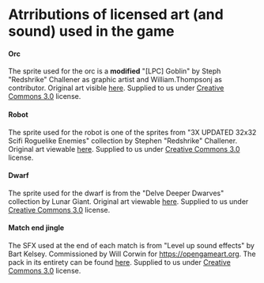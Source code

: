 # Atrributions of licensed art (and sound) used in the game

#### Orc
The sprite used for the orc is a **modified** "\[LPC] Goblin" by Steph "Redshrike" Challener as graphic artist and William.Thompsonj as contributor. Original art visible [here](https://opengameart.org/content/lpc-goblin). Supplied to us under [Creative Commons 3.0][1] license.

#### Robot
The sprite used for the robot is one of the sprites from "3X UPDATED 32x32 Scifi Roguelike Enemies" collection by Stephen "Redshrike" Challener. Original art viewable [here](https://opengameart.org/content/3x-updated-32x32-scifi-roguelike-enemies). Supplied to us under [Creative Commons 3.0][1] license.

#### Dwarf
The sprite used for the dwarf is from the "Delve Deeper Dwarves" collection by Lunar Giant. Original art viewable [here](https://opengameart.org/content/delve-deeper-dwarves). Supplied to us under [Creative Commons 3.0][1] license.

#### Match end jingle
The SFX used at the end of each match is from "Level up sound effects" by Bart Kelsey. Commissioned by Will Corwin for <https://opengameart.org>. The pack in its entirety can be found [here](https://opengameart.org/content/level-up-sound-effects). Supplied to us under [Creative Commons 3.0][1] license.

[1]: https://creativecommons.org/licenses/by/3.0/
